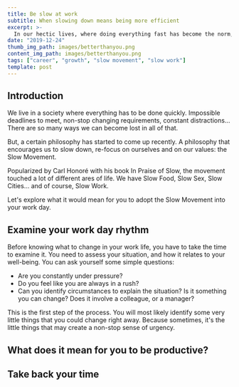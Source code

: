 ```yaml
---
title: Be slow at work
subtitle: When slowing down means being more efficient
excerpt: >-
  In our hectic lives, where doing everything fast has become the norm, a philosophy started to emerge: the Slow Movement.
date: "2019-12-24"
thumb_img_path: images/betterthanyou.png
content_img_path: images/betterthanyou.png
tags: ["career", "growth", "slow movement", "slow work"]
template: post
---
```


## Introduction

We live in a society where everything has to be done quickly. Impossible deadlines to meet, non-stop changing requirements, constant distractions... There are so many ways we can become lost in all of that.

But, a certain philosophy has started to come up recently. A philosophy that encourages us to slow down, re-focus on ourselves and on our values: the Slow Movement.

Popularized by Carl Honoré with his book In Praise of Slow, the movement touched a lot of different ares of life. We have Slow Food, Slow Sex, Slow Cities... and of course, Slow Work.

Let's explore what it would mean for you to adopt the Slow Movement into your work day.

## Examine your work day rhythm

Before knowing what to change in your work life, you have to take the time to examine it. You need to assess your situation, and how it relates to your well-being. You can ask yourself some simple questions:

- Are you constantly under pressure?
- Do you feel like you are always in a rush?
- Can you identify circumstances to explain the situation? Is it something you can change? Does it involve a colleague, or a manager?

This is the first step of the process. You will most likely identify some very little things that you could change right away. Because sometimes, it's the little things that may create a non-stop sense of urgency.

## What does it mean for you to be productive?

## Take back your time
